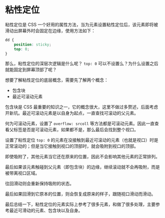 # 粘性定位

粘性定位是 CSS 一个好用的属性方法，当为元素设置粘性定位后，该元素即将被滑动出屏幕外时会固定在边缘，使用方法如下：

```css
dd {
    position: sticky;
    top: 0;
}
```

那么，粘性定位的深层次逻辑是什么呢？ `top: 0` 可以不设置么？为什么设置之后就能固定到屏幕顶部了呢？

想要了解粘性定位的底层概念，需要先了解两个概念：

- 包含块
- 最近可滚动元素

包含块是 CSS 最重要的知识之一，它的概念很大，这里不做过多赘述，后面考虑开新坑。最近可滚动元素是以自身为起点，一直查找可滚动的父元素。

何为可滚动元素，设置了 `overflow: srcoll` 等方法都是可滚动元素。因此一直查看父标签是否是可滚动元素，如果都不是，那么最后会找到整个视口。

设置了粘性定位 `top: 0` 的元素在没接触到最近可滚动的元素（也就是视口）时是正常滚动的；但是当它接触到视口的顶部时，就会吸附到视口的顶部。

即使吸附了，其他元素当它还在原来的位置，因此不会影响其他元素的正常排列。

最后如果该元素触碰到父元素（即包含块）的边缘，继续滚动就不会再吸附，而是被带离视口区域。

往回滑动则会重新保持吸附的状态。

最后如果回滑到它原本的位置，则会恢复成原来的样子，跟随视口滑动而滑动。

最后总结一下，粘性定位的元素实际上参考了很多元素，和做了很多处理，主要参考最近可滑动的元素、包含块以及自身。
